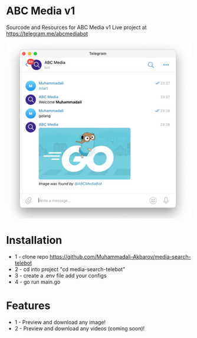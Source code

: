 # ABC Media v1 
Sourcode and Resources for ABC Media v1
Live project at https://telegram.me/abcmediabot
<p align="center">
 <img src="./media/img.jpg" width="500">
</p>

# Installation
* 1 - clone repo https://github.com/Muhammadali-Akbarov/media-search-telebot
* 2 - cd into project "cd media-search-telebot"
* 3 - create a .env file add your configs
* 4 - go run main.go

# Features
* 1 - Preview and download any image!
* 2 - Preview and download any videos (coming soon)!


